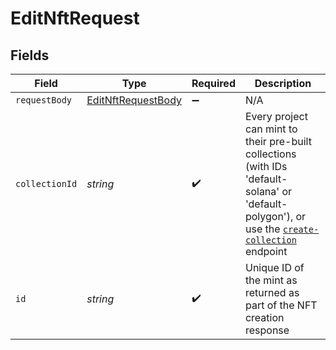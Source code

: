 # EditNftRequest


## Fields

| Field                                                                                                                                                                                                      | Type                                                                                                                                                                                                       | Required                                                                                                                                                                                                   | Description                                                                                                                                                                                                |
| ---------------------------------------------------------------------------------------------------------------------------------------------------------------------------------------------------------- | ---------------------------------------------------------------------------------------------------------------------------------------------------------------------------------------------------------- | ---------------------------------------------------------------------------------------------------------------------------------------------------------------------------------------------------------- | ---------------------------------------------------------------------------------------------------------------------------------------------------------------------------------------------------------- |
| `requestBody`                                                                                                                                                                                              | [EditNftRequestBody](../../models/operations/editnftrequestbody.md)                                                                                                                                        | :heavy_minus_sign:                                                                                                                                                                                         | N/A                                                                                                                                                                                                        |
| `collectionId`                                                                                                                                                                                             | *string*                                                                                                                                                                                                   | :heavy_check_mark:                                                                                                                                                                                         | Every project can mint to their pre-built collections (with IDs 'default-solana' or 'default-polygon'),  or use the [`create-collection`](https://docs.crossmint.com/reference/create-collection) endpoint |
| `id`                                                                                                                                                                                                       | *string*                                                                                                                                                                                                   | :heavy_check_mark:                                                                                                                                                                                         | Unique ID of the mint as returned as part of the NFT creation response                                                                                                                                     |